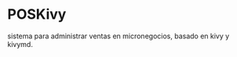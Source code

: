 
<html>
    <head>
         <!-- Compiled and minified CSS -->
        <link rel="stylesheet" href="https://cdnjs.cloudflare.com/ajax/libs/materialize/1.0.0/css/materialize.min.css">
    </head>
    <body>
    </body>
</html>
<div>
    <h1>POSKivy</h1>
    <p class="flow-text">
        sistema para administrar ventas en micronegocios, basado en kivy y kivymd.
    </p>
     <!-- Compiled and minified JavaScript -->
    <script src="https://cdnjs.cloudflare.com/ajax/libs/materialize/1.0.0/js/materialize.min.js"></script>
                
</div>